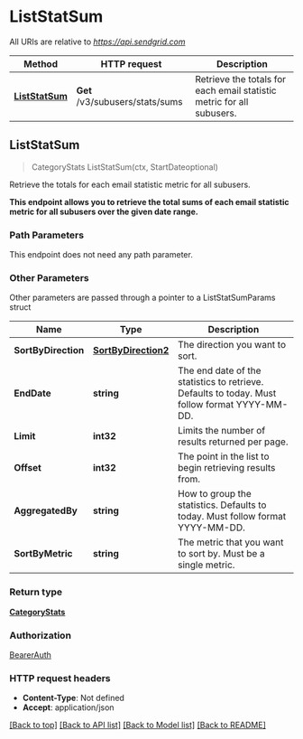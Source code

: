 # ListStatSum

All URIs are relative to *https://api.sendgrid.com*

Method | HTTP request | Description
------------- | ------------- | -------------
[**ListStatSum**](ListStatSum.md#ListStatSum) | **Get** /v3/subusers/stats/sums | Retrieve the totals for each email statistic metric for all subusers.



## ListStatSum

> CategoryStats ListStatSum(ctx, StartDateoptional)

Retrieve the totals for each email statistic metric for all subusers.

**This endpoint allows you to retrieve the total sums of each email statistic metric for all subusers over the given date range.**

### Path Parameters

This endpoint does not need any path parameter.

### Other Parameters

Other parameters are passed through a pointer to a ListStatSumParams struct


Name | Type | Description
------------- | ------------- | -------------
**SortByDirection** | [**SortByDirection2**](SortByDirection2SortByDirection2.md) | The direction you want to sort. 
**EndDate** | **string** | The end date of the statistics to retrieve. Defaults to today. Must follow format YYYY-MM-DD.
**Limit** | **int32** | Limits the number of results returned per page.
**Offset** | **int32** | The point in the list to begin retrieving results from.
**AggregatedBy** | **string** | How to group the statistics. Defaults to today. Must follow format YYYY-MM-DD.
**SortByMetric** | **string** | The metric that you want to sort by.  Must be a single metric.

### Return type

[**CategoryStats**](CategoryStats.md)

### Authorization

[BearerAuth](../README.md#BearerAuth)

### HTTP request headers

- **Content-Type**: Not defined
- **Accept**: application/json

[[Back to top]](#) [[Back to API list]](../README.md#documentation-for-api-endpoints)
[[Back to Model list]](../README.md#documentation-for-models)
[[Back to README]](../README.md)

